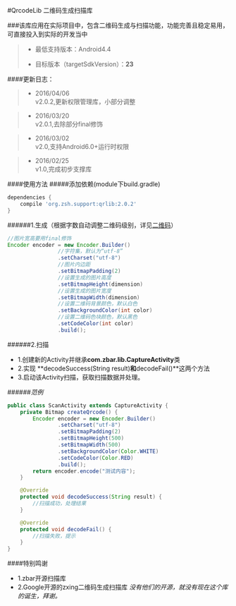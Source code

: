#QrcodeLib 二维码生成扫描库

###该库应用在实际项目中，包含二维码生成与扫描功能，功能完善且稳定易用，可直接投入到实际的开发当中

>- 最低支持版本：Android4.4
>
>- 目标版本（targetSdkVersion）：**23**


####更新日志：
>- 2016/04/06
><br>v2.0.2,更新权限管理库，小部分调整

>- 2016/03/20
><br>v2.0.1,去除部分final修饰

>- 2016/03/02
><br>v2.0,支持Android6.0+运行时权限

>- 2016/02/25
><br>v1.0,完成初步支撑库



####使用方法
#####添加依赖(module下build.gradle)
```gradle
dependencies {
    compile 'org.zsh.support:qrlib:2.0.2'
}
```
######1.生成（根据字数自动调整二维码级别，详见[二维码](http://baike.baidu.com/link?url=KDS-yIbBSRYEfmebrqYmRUUtxTVYQN8j_rkgYFX9e1EISoqLCsgyXsI0zJKH3844LXFdZiSGyaOIny8jJ84Ib_)）
```java
//图片宽高要用final修饰
Encoder encoder = new Encoder.Builder()
				//字符集，默认为“utf-8”
				.setCharset("utf-8")
				//图片内边距
				.setBitmapPadding(2)
				//设置生成的图片高度
				.setBitmapHeight(dimension)
				//设置生成的图片宽度
				.setBitmapWidth(dimension)
				//设置二维码背景颜色，默认白色
				.setBackgroundColor(int color)
				//设置二维码色块颜色，默认黑色
				.setCodeColor(int color)
				.build();

```
######2.扫描

- 1.创建新的Activity并继承**com.zbar.lib.CaptureActivity**类
- 2.实现 **decodeSuccess(String result)**和**decodeFail()**这两个方法
- 3.启动该Activity扫描，获取扫描数据并处理。

######*范例*
```java
public class ScanActivity extends CaptureActivity {
	private Bitmap createQrcode() {
		Encoder encoder = new Encoder.Builder()
				.setCharset("utf-8")
				.setBitmapPadding(2)
				.setBitmapHeight(500)
				.setBitmapWidth(500)
				.setBackgroundColor(Color.WHITE)
				.setCodeColor(Color.RED)
				.build();
		return encoder.encode("测试内容");
	}

	@Override
	protected void decodeSuccess(String result) {
		//扫描成功，处理结果
	}

	@Override
	protected void decodeFail() {
		//扫描失败，提示
	}
}
```

####特别鸣谢
- 1.zbar开源扫描库
- 2.Google开源的zxing二维码生成扫描库
*没有他们的开源，就没有现在这个库的诞生，拜谢。*